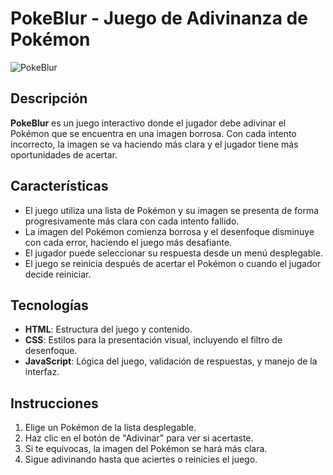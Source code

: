 # PokeBlur - Juego de Adivinanza de Pokémon

![PokeBlur](https://i.ibb.co/wr4cKbZ7/image.png)

## Descripción
**PokeBlur** es un juego interactivo donde el jugador debe adivinar el Pokémon que se encuentra en una imagen borrosa. Con cada intento incorrecto, la imagen se va haciendo más clara y el jugador tiene más oportunidades de acertar.

## Características
- El juego utiliza una lista de Pokémon y su imagen se presenta de forma progresivamente más clara con cada intento fallido.
- La imagen del Pokémon comienza borrosa y el desenfoque disminuye con cada error, haciendo el juego más desafiante.
- El jugador puede seleccionar su respuesta desde un menú desplegable.
- El juego se reinicia después de acertar el Pokémon o cuando el jugador decide reiniciar.

## Tecnologías
- **HTML**: Estructura del juego y contenido.
- **CSS**: Estilos para la presentación visual, incluyendo el filtro de desenfoque.
- **JavaScript**: Lógica del juego, validación de respuestas, y manejo de la interfaz.

## Instrucciones
1. Elige un Pokémon de la lista desplegable.
2. Haz clic en el botón de "Adivinar" para ver si acertaste.
3. Si te equivocas, la imagen del Pokémon se hará más clara.
4. Sigue adivinando hasta que aciertes o reinicies el juego.


